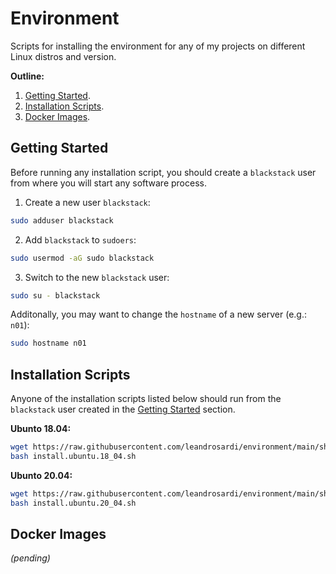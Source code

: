 # Environment

Scripts for installing the environment for any of my projects on different Linux distros and version.

**Outline:**

1. [Getting Started](#getting-started).
2. [Installation Scripts](#installation-scripts).
3. [Docker Images](#docker-images).

## Getting Started

Before running any installation script, you should create a `blackstack` user from where you will start any software process.

1. Create a new user `blackstack`:

```bash
sudo adduser blackstack
```

2. Add `blackstack` to `sudoers`:

```bash
sudo usermod -aG sudo blackstack
```

3. Switch to the new `blackstack` user:

```bash
sudo su - blackstack
```

Additonally, you may want to change the `hostname` of a new server (e.g.: `n01`):

```bash
sudo hostname n01
```

## Installation Scripts

Anyone of the installation scripts listed below should run from the `blackstack` user created in the [Getting Started](#getting-started) section.

**Ubunto 18.04:**

```bash
wget https://raw.githubusercontent.com/leandrosardi/environment/main/sh/install.ubuntu.18_04.sh
bash install.ubuntu.18_04.sh
```

**Ubunto 20.04:**

```bash
wget https://raw.githubusercontent.com/leandrosardi/environment/main/sh/install.ubuntu.20_04.sh
bash install.ubuntu.20_04.sh
```

## Docker Images

_(pending)_